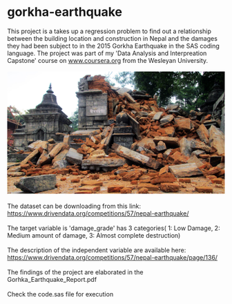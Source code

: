 # gorkha-earthquake
This project is a takes up a regression problem to find out a relationship between the building location and construction in Nepal and the damages they had been subject to in the 2015 Gorkha Earthquake in the SAS coding language. The project was part of my 'Data Analysis and Interpreation Capstone' course on www.coursera.org from the Wesleyan University. 
<br/>
<br/>
![Nepal](/Doc/nepal-quake-bm-2.jpeg)
<br/>
<br/>
The dataset can be downloading from this link: https://www.drivendata.org/competitions/57/nepal-earthquake/
<br/> <br/> 
The target variable is 'damage_grade' has 3 categories( 1: Low Damage, 2: Medium amount of damage, 3: Almost complete destruction)
<br/> <br/> 
The description of the independent variable are available here: https://www.drivendata.org/competitions/57/nepal-earthquake/page/136/
<br/> <br/> 
The findings of the project are elaborated in the Gorhka_Earthquake_Report.pdf
<br/> <br/> 
Check the code.sas file for execution
